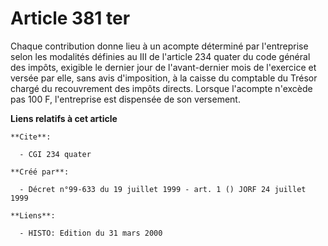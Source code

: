 # Article 381 ter

Chaque contribution donne lieu à un acompte déterminé par l'entreprise selon les modalités définies au III de l'article 234
quater du code général des impôts, exigible le dernier jour de l'avant-dernier mois de l'exercice et versée par elle, sans
avis d'imposition, à la caisse du comptable du Trésor chargé du recouvrement des impôts directs. Lorsque l'acompte n'excède
pas 100 F, l'entreprise est dispensée de son versement.

**Liens relatifs à cet article**

	**Cite**:

	  - CGI 234 quater

	**Créé par**:

	  - Décret n°99-633 du 19 juillet 1999 - art. 1 () JORF 24 juillet 1999

	**Liens**:

	  - HISTO: Edition du 31 mars 2000
